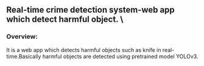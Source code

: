## Real-time crime detection system-web app which detect harmful object. \

### Overview:
It is a web app which detects harmful objects such as knife in real-time.Basically harmful objects are detected using pretrained model YOLOv3.

